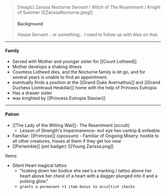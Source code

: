 > [!magic] Zarissa Nocturne
> _Servant_ / _Witch_ of _The Resentment_ / Knight of Summer
![[ZarissaNocturne.jpeg]]
> #### Background
> House Servant .. or something... I need to follow up with Alex on that.

---

#### Family

- Served with Mother and younger sister for [[Count Lotheed]] 
- Mother develops a shaking illness
- Countess Lotheed dies, and the Nocturne family is let go, and for several years is unable to find an appointment.
- eventually finds a position at the [[Grand Duke Avernathus]] and [[Grand Duchess Liomtraud Heskillar]] home with the help of Princess Eutropia
- Has a drawer sister
- was knighted by [[Princess Eutropia Stavian]]
---

#### Patron
- [[The Lady of the Wilting Wail]]- The Resentment (occult)
	- Lesson of Strength's Impermanence- evil eye hex cantrip & enfeeble
- Familiar: [[Primrose]] (opossum) - Familiar of Ongoing Misery: hostile to all other creatures, hisses at them if they get too near
- [[Periwinkle]] (pet badger)
![[Young Zarissa.png]]

Items:
- Silent Heart magical tattoo
	- "looking down her bodice she see's a marking / tattoo above her heart above her chest of a heart with a dagger plunged into it and a pulsing glow."
	- `grants a permenant +1 item bonus to occultist checks`